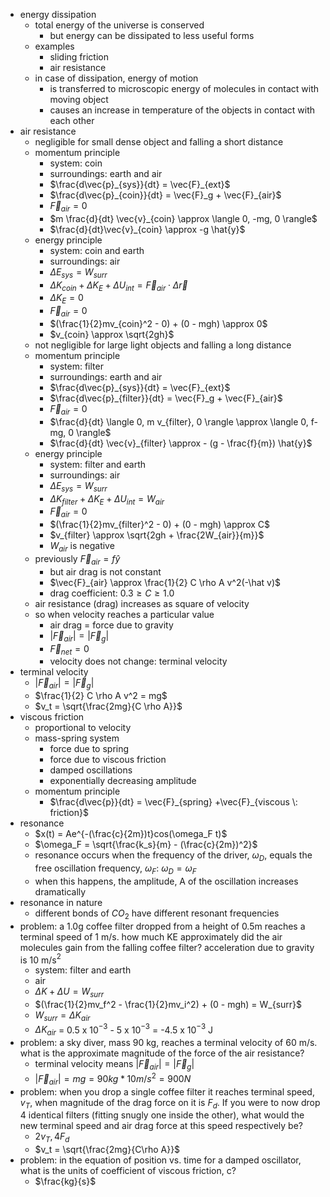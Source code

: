 - energy dissipation
	- total energy of the universe is conserved
		- but energy can be dissipated to less useful forms
	- examples
		- sliding friction
		- air resistance
	- in case of dissipation, energy of motion
		- is transferred to microscopic energy of molecules in contact with moving object
		- causes an increase in temperature of the objects in contact with each other
- air resistance
	- negligible for small dense object and falling a short distance
	- momentum principle
		- system: coin
		- surroundings: earth and air
		- $\frac{d\vec{p}_{sys}}{dt} = \vec{F}_{ext}$
		- $\frac{d\vec{p}_{coin}}{dt} = \vec{F}_g + \vec{F}_{air}$
		- $\vec{F}_{air} = 0$
		- $m \frac{d}{dt} \vec{v}_{coin} \approx \langle 0, -mg, 0 \rangle$
		- $\frac{d}{dt}\vec{v}_{coin} \approx -g \hat{y}$
	- energy principle
		- system: coin and earth
		- surroundings: air
		- $\Delta E_{sys} = W_{surr}$
		- $\Delta K_{coin} + \Delta K_E + \Delta U_{int} = \vec{F}_{air} \cdot \Delta \vec{r}$
		- $\Delta K_E = 0$
		- $\vec{F}_{air} = 0$
		- $(\frac{1}{2}mv_{coin}^2 - 0) + (0 - mgh) \approx 0$
		- $v_{coin} \approx \sqrt{2gh}$
	- not negligible for large light objects and falling a long distance
	- momentum principle
		- system: filter
		- surroundings: earth and air
		- $\frac{d\vec{p}_{sys}}{dt} = \vec{F}_{ext}$
		- $\frac{d\vec{p}_{filter}}{dt} = \vec{F}_g + \vec{F}_{air}$
		- $\vec{F}_{air} = 0$
		- $\frac{d}{dt} \langle 0, m v_{filter}, 0 \rangle \approx \langle 0, f-mg, 0 \rangle$
		- $\frac{d}{dt} \vec{v}_{filter} \approx - (g - \frac{f}{m}) \hat{y}$
	- energy principle
		- system: filter and earth
		- surroundings: air
		- $\Delta E_{sys} = W_{surr}$
		- $\Delta K_{filter} + \Delta K_E + \Delta U_{int} = W_{air}$
		- $\vec{F}_{air} = 0$
		- $(\frac{1}{2}mv_{filter}^2 - 0) + (0 - mgh) \approx C$
		- $v_{filter} \approx \sqrt{2gh + \frac{2W_{air}}{m}}$
		- $W_{air}$ is negative
	- previously $\vec{F}_{air} = f \hat y$
		- but air drag is not constant
		- $\vec{F}_{air} \approx \frac{1}{2} C \rho A v^2(-\hat v)$
		- drag coefficient: $0.3 \ge C \ge 1.0$
	- air resistance (drag) increases as square of velocity
	- so when velocity reaches a particular value
		- air drag = force due to gravity
		- $|\vec{F}_{air}| = |\vec{F}_g|$
		- $\vec{F}_{net} = 0$
		- velocity does not change: terminal velocity
- terminal velocity 
	- $|\vec{F}_{air}| = |\vec{F}_g|$
	- $\frac{1}{2} C \rho A v^2 = mg$
	- $v_t = \sqrt{\frac{2mg}{C \rho A}}$
- viscous friction
	- proportional to velocity
	- mass-spring system
		- force due to spring
		- force due to viscous friction
		- damped oscillations
		- exponentially decreasing amplitude
	- momentum principle
		- $\frac{d\vec{p}}{dt} = \vec{F}_{spring} +\vec{F}_{viscous \: friction}$
- resonance
	- $x(t) = Ae^{-(\frac{c}{2m})t}cos(\omega_F t)$
	- $\omega_F = \sqrt{\frac{k_s}{m} - (\frac{c}{2m})^2}$
	- resonance occurs when the frequency of the driver, $\omega_D$, equals the free oscillation frequency, $\omega_F$: $\omega_D = \omega_F$
	- when this happens, the amplitude, A of the oscillation increases dramatically
- resonance in nature
	- different bonds of $CO_2$ have different resonant frequencies
- problem: a 1.0g coffee filter dropped from a height of 0.5m reaches a terminal speed of 1 m/s. how much KE approximately did the air molecules gain from the falling coffee filter? acceleration due to gravity is 10 m/s$^2$
	- system: filter and earth
	- air
	- $\Delta K + \Delta U = W_{surr}$
	- $(\frac{1}{2}mv_f^2 - \frac{1}{2}mv_i^2) + (0 - mgh) = W_{surr}$
	- $W_{surr} = \Delta K_{air}$
	- $\Delta K_{air}$ = 0.5 x 10$^{-3}$ - 5 x 10$^{-3}$ = -4.5 x 10$^{-3}$ J
- problem: a sky diver, mass 90 kg, reaches a terminal velocity of 60 m/s. what is the approximate magnitude of the force of the air resistance?
	- terminal velocity means $|\vec{F}_{air}| = |\vec{F}_g|$
	- $|\vec{F}_{air}| = mg = 90 kg * 10 m / s^2 = 900N$
- problem: when you drop a single coffee filter it reaches terminal speed, $v_T$, when magnitude of the drag force on it is $F_d$. If you were to now drop 4 identical filters (fitting snugly one inside the other), what would the new terminal speed and air drag force at this speed respectively be?
	- $2v_T, 4F_d$
	- $v_t = \sqrt{\frac{2mg}{C\rho A}}$
- problem: in the equation of position vs. time for a damped oscillator, what is the units of coefficient of viscous friction, c? 
	- $\frac{kg}{s}$


	